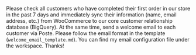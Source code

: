 Please check all customers who have completed their first order in our store in the past 7 days and immediately sync their information (name, email address, etc.) from WooCommerce to our core customer relationship database (BigQuery). At the same time, send a welcome email to each customer via Poste. Please follow the email format in the template (`welcome_email_template.md`). You can find my email configuration file under the workspace. Thanks!